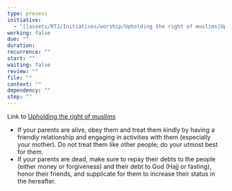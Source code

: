 ```yaml
---
type: process
initiative:
  - "[[assets/RTJ/Initiatives/worship/Upholding the right of muslims|Upholding the right of muslims]]"
working: false
due: ""
duration: 
recurrence: ""
start: ""
waiting: false
review: ""
file: ""
context: ""
dependency: ""
step: ""
---
```


Link to [Upholding the right of muslims](assets/RTJ/Initiatives/worship/Upholding%20the%20right%20of%20muslims.md)

* If your parents are alive, obey them and treat them kindly by having a friendly relationship and engaging in activities with them (especially your mother). Do not treat them like other people; do your utmost best for them.
* If your parents are dead, make sure to repay their debts to the people (either money or forgiveness) and their debt to God (Hajj or fasting), honor their friends, and supplicate for them to increase their status in the hereafter.
 
